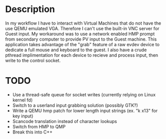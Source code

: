 # Description
In my workflow I have to interact with Virtual Machines that do not have the use QEMU emulated VGA. Therefore I can't use the built-in VNC server for Guest input. My workaround was to use a network enabled HMP prompt from secondary computer to provide PV input to the Guest machine.
This application takes advantage of the "grab" feature of a raw evdev device to dedicate a full mouse and keyboard to the guest. I also have a crude pthread implimentation for each device to recieve and process input, then write to the control socket.

# TODO
- Use a thread-safe queue for socket writes (currently relying on Linux kernel fd)
- Switch to a userland input grabbing solution (possibly GTK?)
- Write a QEMU hmp patch for lower length input strings (ex. "k x13" for key input)
- Scancode translation instead of character lookups
- Switch from HMP to QMP
- Break this into C++
